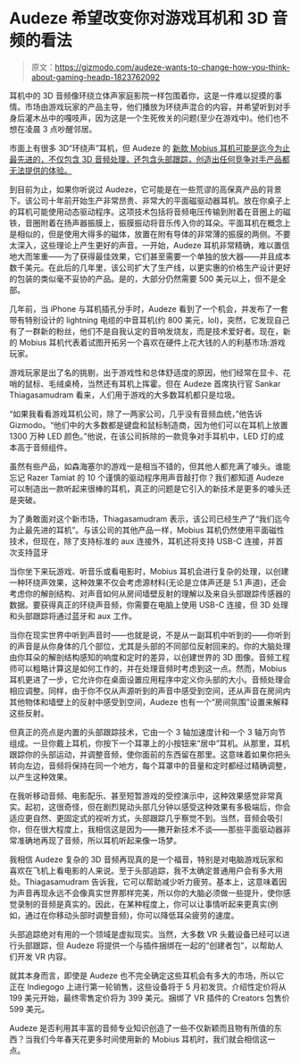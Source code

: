 # Audeze 希望改变你对游戏耳机和 3D 音频的看法

> 原文：<https://gizmodo.com/audeze-wants-to-change-how-you-think-about-gaming-headp-1823762092>

耳机中的 3D 音频像环绕立体声家庭影院一样包围着你，这是一件难以捉摸的事情。市场由游戏玩家的产品主导，他们播放为环绕声混合的内容，并希望听到对手身后灌木丛中的嘎吱声，因为这是一个生死攸关的问题(至少在游戏中)。他们也不想在凌晨 3 点吵醒邻居。



市面上有很多 3D“环绕声”耳机，但 Audeze 的 [新款 Mobius 耳机可能是迄今为止最先进的，不仅包含 3D 音频处理，还包含头部跟踪，创造出任何竞争对手产品都无法提供的体验。](https://www.audeze.com/products/mobius-series/mobius-headphone)

到目前为止，如果你听说过 Audeze，它可能是在一些荒谬的高保真产品的背景下。该公司十年前开始生产非常昂贵、非常大的平面磁驱动器耳机。放在你桌子上的耳机可能使用动态驱动程序。这项技术包括将音频电压传输到附着在音圈上的磁铁，音圈附着在扬声器振膜上，振膜振动将音乐传入你的耳朵。平面耳机在概念上是相似的，但是使用大得多的磁体，放置在附有导体的非常薄的振膜的两侧。不要太深入，这些理论上产生更好的声音。一开始，Audeze 耳机非常精确，难以置信地大而笨重——为了获得最佳效果，它们甚至需要一个单独的放大器——并且成本数千美元。在此后的几年里，该公司扩大了生产线，以更实惠的价格生产设计更好的包装的类似毫不妥协的产品。是的，大部分仍然需要 500 美元以上，但不是全部。

几年前，当 iPhone 与耳机插孔分手时，Audeze 看到了一个机会，并发布了一套带有特别设计的 lightning 电缆的中音耳机(约 800 美元，lol)，突然，它发现自己有了一群新的粉丝，他们不是自我认定的音响发烧友，而是技术爱好者。现在，新的 Mobius 耳机代表着试图开拓另一个喜欢在硬件上花大钱的人的利基市场:游戏玩家。

游戏玩家是出了名的挑剔，出于游戏性和总体舒适度的原因，他们经常在显卡、花哨的鼠标、毛绒桌椅，当然还有耳机上挥霍。但在 Audeze 首席执行官 Sankar Thiagasamudram 看来，人们用于游戏的大多数耳机都只是垃圾。

“如果我看看游戏耳机公司，除了一两家公司，几乎没有音频血统，”他告诉 Gizmodo。“他们中的大多数都是键盘和鼠标制造商，因为他们可以在耳机上放置 1300 万种 LED 颜色。”他说，在该公司拆除的一款竞争对手耳机中，LED 灯的成本高于音频组件。

虽然有些产品，如森海塞尔的游戏一是相当不错的，但其他人都充满了噱头。谁能忘记 Razer Tamiat 的 10 个谨慎的驱动程序用声音敲打你？我们都知道 Audeze 可以制造出一款听起来很棒的耳机，真正的问题是它引入的新技术是更多的噱头还是突破。

为了勇敢面对这个新市场，Thiagasamudram 表示，该公司已经生产了“我们迄今为止最先进的耳机”。与该公司的其他产品一样，Mobius 耳机仍然使用平面磁性技术，但现在，除了支持标准的 aux 连接外，耳机还将支持 USB-C 连接，并首次支持蓝牙

当你坐下来玩游戏、听音乐或看电影时，Mobius 耳机会进行复杂的处理，以创建一种环绕声效果，这种效果不仅会考虑源材料(无论是立体声还是 5.1 声道)，还会考虑你的解剖结构、对声音如何从房间墙壁反射的理解以及来自头部跟踪传感器的数据。要获得真正的环绕声音频，你需要在电脑上使用 USB-C 连接，但 3D 处理和头部跟踪将通过蓝牙和 aux 工作。

当你在现实世界中听到声音时——也就是说，不是从一副耳机中听到的——你听到的声音是从你身体的几个部位，尤其是头部的不同部位反射回来的。你的大脑处理由你耳朵的解剖结构感知的响度和定时的差异，以创建世界的 3D 图像。音频工程师可以粗略计算这是如何工作的，并在处理音频时考虑到这一点。然而，Mobius 耳机更进了一步，它允许你在桌面设置应用程序中定义你头部的大小。音频处理会相应调整。同样，由于你不仅从声源听到的声音中感受到空间，还从声音在房间内其他物体和墙壁上的反射中感受到空间，Audeze 也有一个“房间氛围”设置来解释这些反射。

但真正的亮点是内置的头部跟踪技术，它由一个 3 轴加速度计和一个 3 轴万向节组成。一旦你戴上耳机，你按下一个耳罩上的小按钮来“居中”耳机。从那里，耳机跟踪你的头部运动，并调整音频，使你面前的东西留在那里。这意味着如果你把头转向左边，音频将保持在同一个地方，每个耳罩中的音量和定时都经过精确调整，以产生这种效果。

在我听移动音频、电影配乐、甚至短暂游戏的受控演示中，这种效果感觉非常真实。起初，这很奇怪，但在剧烈晃动头部几分钟以感受这种效果有多极端后，你会适应更自然、更固定式的视听方式，头部跟踪几乎察觉不到。当然，音频会吸引你，但在很大程度上，我相信这是因为——撇开新技术不谈——那些平面驱动器非常准确地再现了音频，所以耳机听起来像一场梦。

我相信 Audeze 复杂的 3D 音频再现真的是一个福音，特别是对电脑游戏玩家和喜欢在飞机上看电影的人来说。至于头部追踪，我不太确定普通用户会有多大用处。Thiagasamudram 告诉我，它可以帮助减少听力疲劳。基本上，这意味着因为声音再现永远不会像真实世界那样完美，所以你的大脑必须做一些提升，使你感觉录制的音频是真实的。因此，在某种程度上，你可以让事情听起来更真实(例如，通过在你移动头部时调整音频)，你可以降低耳朵疲劳的速度。

头部追踪绝对有用的一个领域是虚拟现实。当然，大多数 VR 头戴设备已经可以进行头部跟踪，但 Audeze 将提供一个与插件捆绑在一起的“创建者包”，以帮助人们开发 VR 内容。

就其本身而言，即使是 Audeze 也不完全确定这些耳机会有多大的市场，所以它正在 Indiegogo 上进行第一轮销售，这些设备将于 5 月初发货。介绍性定价将从 199 美元开始，最终零售定价将为 399 美元。捆绑了 VR 插件的 Creators 包售价 599 美元。

Audeze 是否利用其丰富的音频专业知识创造了一些不仅新颖而且物有所值的东西？当我们今年春天花更多时间使用新的 Mobius 耳机时，我们就会相信这一点。